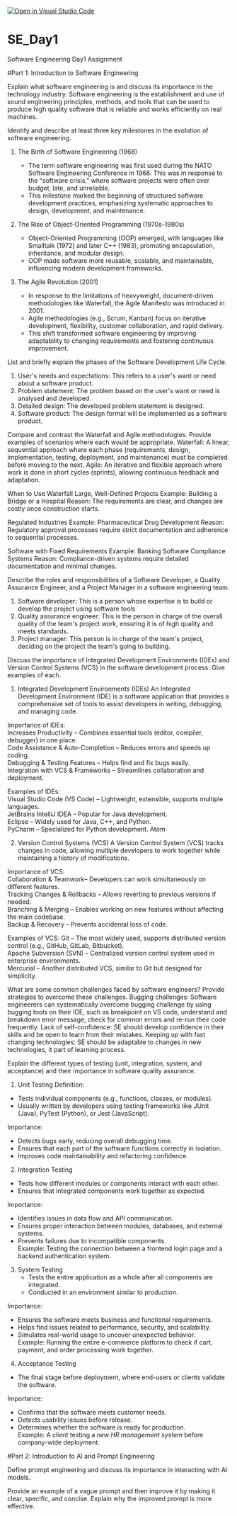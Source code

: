 [![Open in Visual Studio Code](https://classroom.github.com/assets/open-in-vscode-2e0aaae1b6195c2367325f4f02e2d04e9abb55f0b24a779b69b11b9e10269abc.svg)](https://classroom.github.com/online_ide?assignment_repo_id=18812504&assignment_repo_type=AssignmentRepo)
# SE_Day1
Software Engineering Day1 Assignment

#Part 1: Introduction to Software Engineering

Explain what software engineering is and discuss its importance in the technology industry.
Software engineering is the establishment and use of sound engineering principles, methods, and tools that can be used to produce high quality software that is reliable and works efficiently on real machines.


Identify and describe at least three key milestones in the evolution of software engineering.
1. The Birth of Software Engineering (1968)
   - The term software engineering was first used during the NATO Software Engineering Conference in 1968. This was in response to the "software crisis," where software projects were often over budget, late, and unreliable.
   - This milestone marked the beginning of structured software development practices, emphasizing systematic approaches to design, development, and maintenance.

2. The Rise of Object-Oriented Programming (1970s-1980s)
   - Object-Oriented Programming (OOP) emerged, with languages like Smalltalk (1972) and later C++ (1983), promoting encapsulation, inheritance, and modular design.
   - OOP made software more reusable, scalable, and maintainable, influencing modern development frameworks.

3. The Agile Revolution (2001)
   - In response to the limitations of heavyweight, document-driven methodologies like Waterfall, the Agile Manifesto was introduced in 2001.
   - Agile methodologies (e.g., Scrum, Kanban) focus on iterative development, flexibility, customer collaboration, and rapid delivery.
   - This shift transformed software engineering by improving adaptability to changing requirements and fostering continuous improvement.

List and briefly explain the phases of the Software Development Life Cycle.
1. User's needs and expectations: This refers to a user's want or need about a software product.
2. Problem statement: The problem based on the user's want or need is analysed and developed.
4. Detailed design: The developed problem statement is designed.
5. Software product: The design format will be implemented as a software product.

Compare and contrast the Waterfall and Agile methodologies. Provide examples of scenarios where each would be appropriate.
Waterfall: A linear, sequential approach where each phase (requirements, design, implementation, testing, deployment, and maintenance) must be completed before moving to the next.
Agile: An iterative and flexible approach where work is done in short cycles (sprints), allowing continuous feedback and adaptation.

When to Use Waterfall
Large, Well-Defined Projects
Example: Building a Bridge or a Hospital
Reason: The requirements are clear, and changes are costly once construction starts.

Regulated Industries
Example: Pharmaceutical Drug Development
Reason: Regulatory approval processes require strict documentation and adherence to sequential processes.

Software with Fixed Requirements
Example: Banking Software Compliance Systems
Reason: Compliance-driven systems require detailed documentation and minimal changes.

Describe the roles and responsibilities of a Software Developer, a Quality Assurance Engineer, and a Project Manager in a software engineering team.

1. Software developer: This is a person whose expertise is to build or develop the project using software tools
2. Quality assurance engineer: This is the person in charge of the overall quality of the team's project work, ensuring it is of high quality and meets standards.
3. Project manager: This person is in charge of the team's project, deciding on the project the team's going to building.

Discuss the importance of Integrated Development Environments (IDEs) and Version Control Systems (VCS) in the software development process. Give examples of each.

1. Integrated Development Environments (IDEs)
An Integrated Development Environment (IDE) is a software application that provides a comprehensive set of tools to assist developers in writing, debugging, and managing code.  

Importance of IDEs:  
Increases Productivity – Combines essential tools (editor, compiler, debugger) in one place.  
Code Assistance & Auto-Completion – Reduces errors and speeds up coding.  
Debugging & Testing Features – Helps find and fix bugs easily.  
Integration with VCS & Frameworks – Streamlines collaboration and deployment.  

Examples of IDEs:  
Visual Studio Code (VS Code) – Lightweight, extensible, supports multiple languages.  
JetBrains IntelliJ IDEA – Popular for Java development.  
Eclipse – Widely used for Java, C++, and Python.  
PyCharm – Specialized for Python development.
Atom

2. Version Control Systems (VCS)
A Version Control System (VCS) tracks changes in code, allowing multiple developers to work together while maintaining a history of modifications.  

Importance of VCS:  
Collaboration & Teamwork– Developers can work simultaneously on different features.  
Tracking Changes & Rollbacks – Allows reverting to previous versions if needed.  
Branching & Merging – Enables working on new features without affecting the main codebase.  
Backup & Recovery – Prevents accidental loss of code.  

Examples of VCS: 
Git – The most widely used, supports distributed version control (e.g., GitHub, GitLab, Bitbucket).  
Apache Subversion (SVN) – Centralized version control system used in enterprise environments.  
Mercurial – Another distributed VCS, similar to Git but designed for simplicity.  

What are some common challenges faced by software engineers? Provide strategies to overcome these challenges.
Bugging challenges: Software engineerers can systematically overcome bugging challenge by using bugging tools on their IDE, such as breakpoint on VS code, understand and breakdown error message, check for common errors and re-run their code frequently.
Lack of self-confidence: SE should develop confidence in their skills and be open to learn from their mistakes.
Keeping up with fast changing technologies: SE should be adaptable to changes in new technologies, it part of learning process.

Explain the different types of testing (unit, integration, system, and acceptance) and their importance in software quality assurance.

1. Unit Testing 
Definition:  
- Tests individual components (e.g., functions, classes, or modules).  
- Usually written by developers using testing frameworks like JUnit (Java), PyTest (Python), or Jest (JavaScript).  

Importance:  
- Detects bugs early, reducing overall debugging time.  
- Ensures that each part of the software functions correctly in isolation.  
- Improves code maintainability and refactoring confidence.  


2. Integration Testing 
- Tests how different modules or components interact with each other.  
- Ensures that integrated components work together as expected.  

Importance:
- Identifies issues in data flow and API communication.  
- Ensures proper interaction between modules, databases, and external systems.  
- Prevents failures due to incompatible components.  
  Example: Testing the connection between a frontend login page and a backend authentication system.  

3. System Testing
   - Tests the entire application as a whole after all components are integrated.  
   - Conducted in an environment similar to production.  

Importance:  
- Ensures the software meets business and functional requirements.  
- Helps find issues related to performance, security, and scalability.  
- Simulates real-world usage to uncover unexpected behavior.  
  Example: Running the entire e-commerce platform to check if cart, payment, and order processing work together.  

4. Acceptance Testing 
- The final stage before deployment, where end-users or clients validate the software.

Importance:  
- Confirms that the software meets customer needs.  
- Detects usability issues before release.  
- Determines whether the software is ready for production.  
Example: A client testing a *new HR management system* before company-wide deployment.  


#Part 2: Introduction to AI and Prompt Engineering


Define prompt engineering and discuss its importance in interacting with AI models.


Provide an example of a vague prompt and then improve it by making it clear, specific, and concise. Explain why the improved prompt is more effective.
